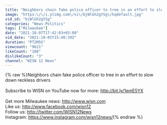 ```yaml
---
title: "Neighbors chain fake police officer to tree in an effort to slow down reckless drivers"
image: "https:\/\/i.ytimg.com\/vi\/bjWlGh2gYSg\/hqdefault.jpg"
vid_id: "bjWlGh2gYSg"
categories: "News-Politics"
tags: ["Milwaukee"]
date: "2021-10-07T17:42:03+03:00"
vid_date: "2021-10-05T15:40:39Z"
duration: "PT2M5S"
viewcount: "9621"
likeCount: "108"
dislikeCount: "3"
channel: "WISN 12 News"
---
```

{% raw %}Neighbors chain fake police officer to tree in an effort to slow down reckless drivers<br /><br />Subscribe to WISN on YouTube now for more: <a rel="nofollow" target="blank" href="http://bit.ly/1emE5YX">http://bit.ly/1emE5YX</a><br /><br />Get more Milwaukee news: <a rel="nofollow" target="blank" href="http://www.wisn.com">http://www.wisn.com</a><br />Like us:  <a rel="nofollow" target="blank" href="http://www.facebook.com/wisn12">http://www.facebook.com/wisn12</a><br />Follow us: <a rel="nofollow" target="blank" href="http://twitter.com/WISN12News">http://twitter.com/WISN12News</a><br />Instagram: <a rel="nofollow" target="blank" href="https://www.instagram.com/wisn12news/">https://www.instagram.com/wisn12news/</a>{% endraw %}
